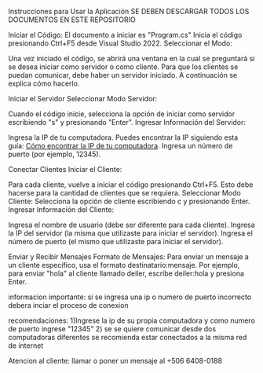 Instrucciones para Usar la Aplicación
SE DEBEN DESCARGAR TODOS LOS DOCUMENTOS EN ESTE REPOSITORIO

Iniciar el Código:
El documento a iniciar es "Program.cs"
Inicia el código presionando Ctrl+F5 desde Visual Studio 2022.
Seleccionar el Modo:

Una vez iniciado el código, se abrirá una ventana en la cual se preguntará si se desea iniciar como servidor o como cliente.
Para que los clientes se puedan comunicar, debe haber un servidor iniciado. A continuación se explica cómo hacerlo.

Iniciar el Servidor
Seleccionar Modo Servidor:

Cuando el código inicie, selecciona la opción de iniciar como servidor escribiendo "s" y presionando "Enter".
Ingresar Información del Servidor:

Ingresa la IP de tu computadora. Puedes encontrar la IP siguiendo esta guía: [Cómo encontrar la IP de tu computadora](https://www.att.com/es-us/support/article/dsl-high-speed/KM1011422/).
Ingresa un número de puerto (por ejemplo, 12345).

Conectar Clientes
Iniciar el Cliente:

Para cada cliente, vuelve a iniciar el código presionando Ctrl+F5. Esto debe hacerse para la cantidad de clientes que se requiera.
Seleccionar Modo Cliente:
Selecciona la opción de cliente escribiendo c y presionando Enter.
Ingresar Información del Cliente:

Ingresa el nombre de usuario (debe ser diferente para cada cliente).
Ingresa la IP del servidor (la misma que utilizaste para iniciar el servidor).
Ingresa el número de puerto (el mismo que utilizaste para iniciar el servidor).




Enviar y Recibir Mensajes
Formato de Mensajes:
Para enviar un mensaje a un cliente específico, usa el formato destinatario:mensaje. Por ejemplo, para enviar "hola" al cliente llamado deiler, escribe deiler:hola y presiona Enter.



informacion importante:
si se ingresa una ip o numero de puerto incorrecto debera inciar el proceso de conexion 


recomendaciones:
1)Ingrese la ip de su propia computadora y como numero de puerto ingrese "12345"
2) se se quiere comunicar desde dos computadoras diferentes se recomienda estar conectados a la misma red de internet

Atencion al cliente:
llamar o poner un mensaje al +506 6408-0188
